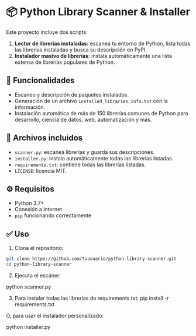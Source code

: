 # 📦 Python Library Scanner & Installer

Este proyecto incluye dos scripts:

1. **Lector de librerías instaladas:** escanea tu entorno de Python, lista todas las librerías instaladas y busca su descripción en PyPI.
2. **Instalador masivo de librerías:** instala automáticamente una lista extensa de librerías populares de Python.

## 🚀 Funcionalidades

- Escaneo y descripción de paquetes instalados.
- Generación de un archivo `installed_libraries_info.txt` con la información.
- Instalación automática de más de 150 librerías comunes de Python para desarrollo, ciencia de datos, web, automatización y más.

## 📂 Archivos incluidos

- `scanner.py`: escanea librerías y guarda sus descripciones.
- `installer.py`: instala automáticamente todas las librerías listadas.
- `requirements.txt`: contiene todas las librerías listadas.
- `LICENSE`: licencia MIT.

## ⚙️ Requisitos

- Python 3.7+
- Conexión a internet
- `pip` funcionando correctamente

## ✅ Uso

1. Clona el repositorio:

```bash
git clone https://github.com/tuusuario/python-library-scanner.git
cd python-library-scanner
```

2. Ejecuta el escáner:

python scanner.py

3. Para instalar todas las librerías de requirements.txt:
pip install -r requirements.txt

O, para usar el instalador personalizado:

python installer.py

